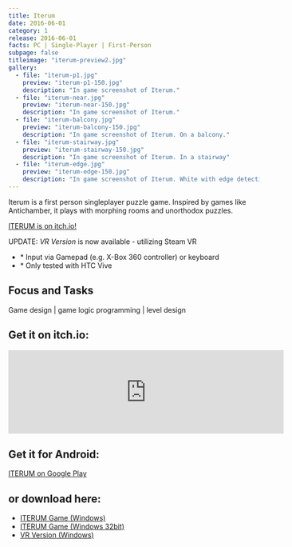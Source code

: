 ```yaml
---
title: Iterum
date: 2016-06-01
category: 1
release: 2016-06-01
facts: PC | Single-Player | First-Person
subpage: false
titleimage: "iterum-preview2.jpg"
gallery:
  - file: "iterum-p1.jpg"
    preview: "iterum-p1-150.jpg"
    description: "In game screenshot of Iterum."
  - file: "iterum-near.jpg"
    preview: "iterum-near-150.jpg"
    description: "In game screenshot of Iterum."
  - file: "iterum-balcony.jpg"
    preview: "iterum-balcony-150.jpg"
    description: "In game screenshot of Iterum. On a balcony."
  - file: "iterum-stairway.jpg"
    preview: "iterum-stairway-150.jpg"
    description: "In game screenshot of Iterum. In a stairway"
  - file: "iterum-edge.jpg"
    preview: "iterum-edge-150.jpg"
    description: "In game screenshot of Iterum. White with edge detection shader."
---
```


Iterum is a first person singleplayer puzzle game. Inspired by games like Antichamber, it plays with morphing rooms and unorthodox puzzles.

[ITERUM is on itch.io!](https://blitzzart.itch.io/iterum)

UPDATE: *VR Version* is now available - utilizing Steam VR
* \* Input via Gamepad (e.g. X-Box 360 controller) or keyboard
* \* Only tested with HTC Vive

## Focus and Tasks
Game design | game logic programming | level design

## Get it on itch.io:
<iframe frameborder="0" src="https://itch.io/embed/404841?linkback=true&amp;bg_color=f8f9fb&amp;fg_color=222222&amp;link_color=5486ff&amp;border_color=f8f9fb" width="552" height="167"></iframe>

## Get it for Android:
[ITERUM on Google Play](https://play.google.com/store/apps/details?id=at.blitzzart.iterum.mobile)

## or download here:
* [ITERUM Game (Windows)](ITERUM.zip)
* [ITERUM Game (Windows 32bit)](ITERUM_Win32.zip)
* [VR Version (Windows)](IterumVR.zip)
